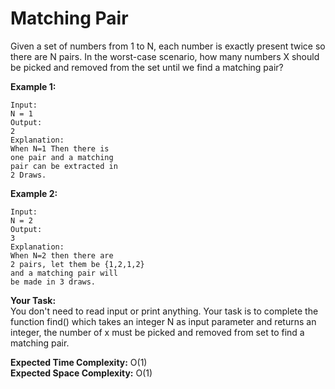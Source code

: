 # Matching Pair 

Given a set of numbers from 1 to N, each number is exactly present twice so there are N pairs. In the worst-case scenario, how many numbers X should be picked and removed from the set until we find a matching pair?

**Example 1:**
```
Input:
N = 1
Output:
2
Explanation:
When N=1 Then there is 
one pair and a matching 
pair can be extracted in 
2 Draws.
```
**Example 2:**
```
Input:
N = 2
Output:
3
Explanation:
When N=2 then there are 
2 pairs, let them be {1,2,1,2}
and a matching pair will 
be made in 3 draws.
```

**Your Task:**<br>
You don't need to read input or print anything. Your task is to complete the function find() which takes an integer N as input parameter and returns an integer, the number of x must be picked and removed from set to find a matching pair.
 

**Expected Time Complexity:** O(1)<br>
**Expected Space Complexity:** O(1)
